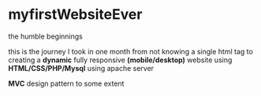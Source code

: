 # myfirstWebsiteEver
the humble beginnings 

this is the journey I took in one month from not knowing a single html tag to creating a **dynamic** fully responsive **(mobile/desktop)** website using **HTML/CSS/PHP/Mysql**
using apache server

**MVC** design pattern to some extent
